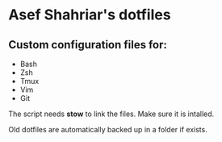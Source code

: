 # Asef Shahriar's dotfiles

## Custom configuration files for: 

- Bash
- Zsh
- Tmux
- Vim
- Git

The script needs **stow** to link the files. Make sure it is intalled.

Old dotfiles are automatically backed up in a folder if exists.

